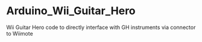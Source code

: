 Arduino_Wii_Guitar_Hero
=======================

Wii Guitar Hero code to directly interface with GH instruments via connector to Wiimote
